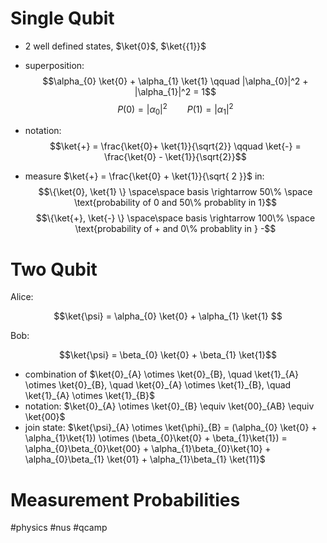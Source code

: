# Single Qubit

 - 2 well defined states, $\ket{0}$, $\ket{{1}}$
 - superposition: 
 $$\alpha_{0} \ket{0} + \alpha_{1} \ket{1} \qquad |\alpha_{0}|^2 + |\alpha_{1}|^2 = 1$$
 $$
P(0) = |\alpha_{0}|^2 \qquad P(1) = |\alpha_{1}|^2
$$
 
 - notation: 
 $$\ket{+} = \frac{\ket{0}+ \ket{1}}{\sqrt{2}} \qquad \ket{-} = \frac{\ket{0} - \ket{1}}{\sqrt{2}}$$
 - measure $\ket{+} = \frac{\ket{0} + \ket{1}}{\sqrt{ 2 }}$ in:
 $$\{\ket{0}, \ket{1} \} \space\space basis  \rightarrow 50\% \space \text{probability of 0 and 50\% probablity in 1}$$
 $$\{\ket{+}, \ket{-} \} \space\space basis  \rightarrow 100\% \space \text{probability of + and 0\% probablity in } -$$
 
# Two Qubit

 Alice:
 
$$\ket{\psi} = \alpha_{0} \ket{0} + \alpha_{1} \ket{1} $$

Bob:

$$\ket{\psi} = \beta_{0} \ket{0} + \beta_{1} \ket{1}$$

- combination of $\ket{0}_{A} \otimes \ket{0}_{B}, \quad \ket{1}_{A} \otimes \ket{0}_{B}, \quad \ket{0}_{A} \otimes \ket{1}_{B}, \quad \ket{1}_{A} \otimes \ket{1}_{B}$
- notation: $\ket{0}_{A} \otimes \ket{0}_{B} \equiv \ket{00}_{AB} \equiv \ket{00}$
- join state: $\ket{\psi}_{A} \otimes \ket{\phi}_{B} = (\alpha_{0} \ket{0} + \alpha_{1}\ket{1}) \otimes (\beta_{0}\ket{0} + \beta_{1}\ket{1}) = \alpha_{0}\beta_{0}\ket{00} + \alpha_{1}\beta_{0}\ket{10} + \alpha_{0}\beta_{1} \ket{01} + \alpha_{1}\beta_{1} \ket{11}$

# Measurement Probabilities
















#physics #nus #qcamp
